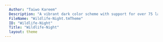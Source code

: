 ```yaml
---
  Author: "Taiwo Kareem"
  Description: "A vibrant dark color scheme with support for over 75 languages, gitgutter and sublime linter"
  FileName: "Wildlife-Night.tmTheme"
  ID: "Wildlife-Night"
  Title: "Wildlife-Night"
  layout: theme
---
```

  